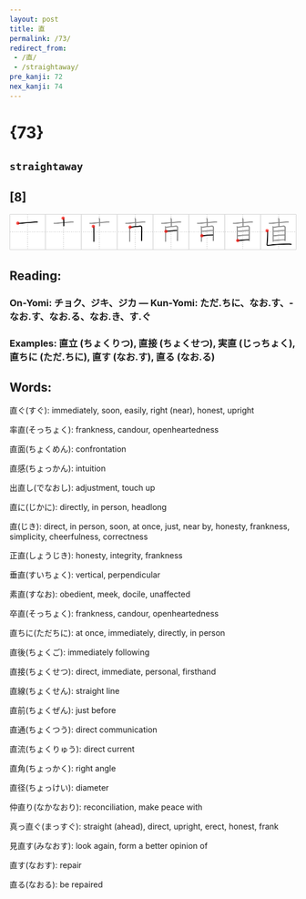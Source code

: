 ```yaml
---
layout: post
title: 直
permalink: /73/
redirect_from:
 - /直/
 - /straightaway/
pre_kanji: 72
nex_kanji: 74
---
```


# {73}

## `straightaway`

## [8]

<div class="stroke"><img src="../images/E79BB4.png" /></div>

## Reading:

### On-Yomi: チョク、ジキ、ジカ &mdash; Kun-Yomi: ただ.ちに、なお.す、-なお.す、なお.る、なお.き、す.ぐ

### Examples: 直立 (ちょくりつ), 直接 (ちょくせつ), 実直 (じっちょく), 直ちに (ただ.ちに), 直す (なお.す), 直る (なお.る)

## Words:

直ぐ(すぐ): immediately, soon, easily, right (near), honest, upright

率直(そっちょく): frankness, candour, openheartedness

直面(ちょくめん): confrontation

直感(ちょっかん): intuition

出直し(でなおし): adjustment, touch up

直に(じかに): directly, in person, headlong

直(じき): direct, in person, soon, at once, just, near by, honesty, frankness, simplicity, cheerfulness, correctness

正直(しょうじき): honesty, integrity, frankness

垂直(すいちょく): vertical, perpendicular

素直(すなお): obedient, meek, docile, unaffected

卒直(そっちょく): frankness, candour, openheartedness

直ちに(ただちに): at once, immediately, directly, in person

直後(ちょくご): immediately following

直接(ちょくせつ): direct, immediate, personal, firsthand

直線(ちょくせん): straight line

直前(ちょくぜん): just before

直通(ちょくつう): direct communication

直流(ちょくりゅう): direct current

直角(ちょっかく): right angle

直径(ちょっけい): diameter

仲直り(なかなおり): reconciliation, make peace with

真っ直ぐ(まっすぐ): straight (ahead), direct, upright, erect, honest, frank

見直す(みなおす): look again, form a better opinion of

直す(なおす): repair

直る(なおる): be repaired
